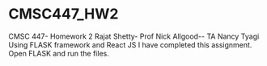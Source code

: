 # CMSC447_HW2
CMSC 447- Homework 2
Rajat Shetty- Prof Nick Allgood-- TA Nancy Tyagi
Using FLASK framework and React JS I have completed this assignment.
Open FLASK and run the files.
